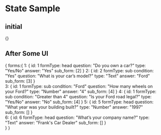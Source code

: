 # State Sample
## initial
{}

## After Some UI
{ forms:{
    1: {
      id: 1
      formType: head
      question: "Do you own a car?"
      type: "Yes/No"
      answer: "Yes"
      sub_form: [2]
    }
    2: {
      id: 2
      formType: sub
      condition: "Yes"
      question: "What is your car’s model?"
      type: "Text"
      answer: "Ford"
      sub_form: [3]
    }  
    3: {
      id: 1
      formType: sub
      condition: "Ford"
      question: "How many wheels on your Ford?"
      type: "Number"
      answer: "4"
      sub_form: [4]
    }
    4: {
      id: 1
      formType: sub
      condition: "Greater than 4"
      question: "Is your Ford road legal?"
      type: "Yes/No"
      answer: "No"
      sub_form: [4]
    }
    5: {
        id: 5
        formType: head
        question: "What year was your building built?"
        type: "Number"
        answer: "1997"
        sub_form: []
    }  
    6: {
        id: 6
        formType: head
        question: "What’s your company name?"
        type: "Text"
        answer: "Frank's Car Dealer"
        sub_form: []
    }  
  }
}

